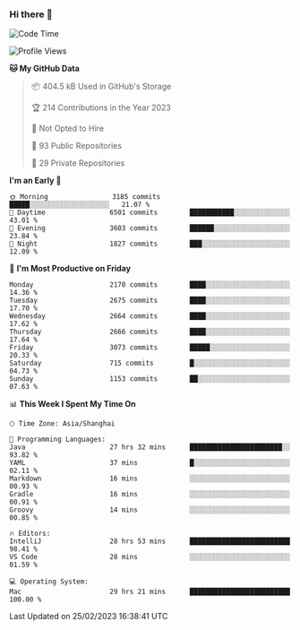 ### Hi there 👋

<!--
**qbosen/qbosen** is a ✨ _special_ ✨ repository because its `README.md` (this file) appears on your GitHub profile.

Here are some ideas to get you started:

- 🔭 I’m currently working on ...
- 🌱 I’m currently learning ...
- 👯 I’m looking to collaborate on ...
- 🤔 I’m looking for help with ...
- 💬 Ask me about ...
- 📫 How to reach me: ...
- 😄 Pronouns: ...
- ⚡ Fun fact: ...
-->

<!--START_SECTION:waka-->
![Code Time](http://img.shields.io/badge/Code%20Time-1%2C185%20hrs%2030%20mins-blue)

![Profile Views](http://img.shields.io/badge/Profile%20Views-1-blue)

**🐱 My GitHub Data** 

> 📦 404.5 kB Used in GitHub's Storage 
 > 
> 🏆 214 Contributions in the Year 2023
 > 
> 🚫 Not Opted to Hire
 > 
> 📜 93 Public Repositories 
 > 
> 🔑 29 Private Repositories 
 > 
**I'm an Early 🐤** 

```text
🌞 Morning                3185 commits        █████░░░░░░░░░░░░░░░░░░░░   21.07 % 
🌆 Daytime                6501 commits        ███████████░░░░░░░░░░░░░░   43.01 % 
🌃 Evening                3603 commits        ██████░░░░░░░░░░░░░░░░░░░   23.84 % 
🌙 Night                  1827 commits        ███░░░░░░░░░░░░░░░░░░░░░░   12.09 % 
```
📅 **I'm Most Productive on Friday** 

```text
Monday                   2170 commits        ████░░░░░░░░░░░░░░░░░░░░░   14.36 % 
Tuesday                  2675 commits        ████░░░░░░░░░░░░░░░░░░░░░   17.70 % 
Wednesday                2664 commits        ████░░░░░░░░░░░░░░░░░░░░░   17.62 % 
Thursday                 2666 commits        ████░░░░░░░░░░░░░░░░░░░░░   17.64 % 
Friday                   3073 commits        █████░░░░░░░░░░░░░░░░░░░░   20.33 % 
Saturday                 715 commits         █░░░░░░░░░░░░░░░░░░░░░░░░   04.73 % 
Sunday                   1153 commits        ██░░░░░░░░░░░░░░░░░░░░░░░   07.63 % 
```


📊 **This Week I Spent My Time On** 

```text
🕑︎ Time Zone: Asia/Shanghai

💬 Programming Languages: 
Java                     27 hrs 32 mins      ███████████████████████░░   93.82 % 
YAML                     37 mins             █░░░░░░░░░░░░░░░░░░░░░░░░   02.11 % 
Markdown                 16 mins             ░░░░░░░░░░░░░░░░░░░░░░░░░   00.93 % 
Gradle                   16 mins             ░░░░░░░░░░░░░░░░░░░░░░░░░   00.91 % 
Groovy                   14 mins             ░░░░░░░░░░░░░░░░░░░░░░░░░   00.85 % 

🔥 Editors: 
IntelliJ                 28 hrs 53 mins      █████████████████████████   98.41 % 
VS Code                  28 mins             ░░░░░░░░░░░░░░░░░░░░░░░░░   01.59 % 

💻 Operating System: 
Mac                      29 hrs 21 mins      █████████████████████████   100.00 % 
```


 Last Updated on 25/02/2023 16:38:41 UTC
<!--END_SECTION:waka-->
